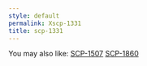 ```yaml
---
style: default
permalink: Xscp-1331
title: scp-1331
---
```

You may also like:
[SCP-1507](http://scp-wiki.net/scp-1507)
[SCP-1860](http://scp-wiki.net/scp-1860)